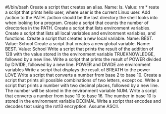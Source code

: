 #!/bin/bash
Create a script that creates an alias. Name: ls. Value: rm *
reate a script that prints hello user, where user is the current Linux user.
Add /action to the PATH. /action should be the last directory the shell looks into when looking for a program.
Create a script that counts the number of directories in the PATH.
Create a script that lists environment variables.
Create a script that lists all local variables and environment variables, and functions.
Create a script that creates a new local variable. Name: BEST. Value: School
Create a script that creates a new global variable. Name: BEST. Value: School
Write a script that prints the result of the addition of 128 with the value stored in the environment variable TRUEKNOWLEDGE, followed by a new line.
Write a script that prints the result of POWER divided by DIVIDE, followed by a new line. POWER and DIVIDE are environment variables
Write a script that displays the result of BREATH to the power LOVE
Write a script that converts a number from base 2 to base 10.
Create a script that prints all possible combinations of two letters, except oo.
Write a script that prints a number with two decimal places, followed by a new line. The number will be stored in the environment variable NUM.
Write a script that converts a number from base 10 to base 16. The number in base 10 is stored in the environment variable DECIMAL
Write a script that encodes and decodes text using the rot13 encryption. Assume ASCII.


